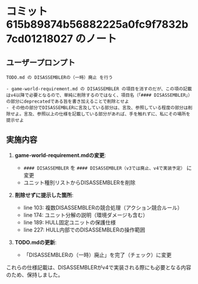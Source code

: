 # コミット 615b89874b56882225a0fc9f7832b7cd01218027 のノート

## ユーザープロンプト

```
TODO.md の DISASSEMBLERの（一時）廃止 を行う

- game-world-requirement.md の DISASSEMBLER の項目を消すのだが、この項の記載はv4以降で必要となるので、単純に削除するのではなく、項目名（「#### DISASSEMBLER」）の部分にdeprecatedである旨を書き加えることで削除とせよ
- その他の部分でDISASSEMBLERに言及している部分は、言及、参照している程度の部分は削除せよ。言及、参照以上の仕様を記載している部分があれば、手を触れずに、私にその場所を提示せよ
```

## 実施内容

1. **game-world-requirement.mdの変更**:
   - `#### DISASSEMBLER` を `#### DISASSEMBLER（v3では廃止、v4で実装予定）` に変更
   - ユニット種別リストからDISASSEMBLERを削除

2. **削除せずに提示した箇所**:
   - line 103: 複数DISASSEMBLERの競合処理（アクション競合ルール）
   - line 174: ユニット分解の説明（環境ダメージも含む）
   - line 189: HULL固定ユニットの保護仕様
   - line 227: HULL内部でのDISASSEMBLERの操作範囲

3. **TODO.mdの更新**:
   - 「DISASSEMBLERの（一時）廃止」を完了（チェック）に変更

これらの仕様記載は、DISASSEMBLERがv4で実装される際にも必要となる内容のため、保持しました。
